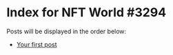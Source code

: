 # Index for NFT World #3294
Posts will be displayed in the order below:

- [Your first post](./001-first.md)

